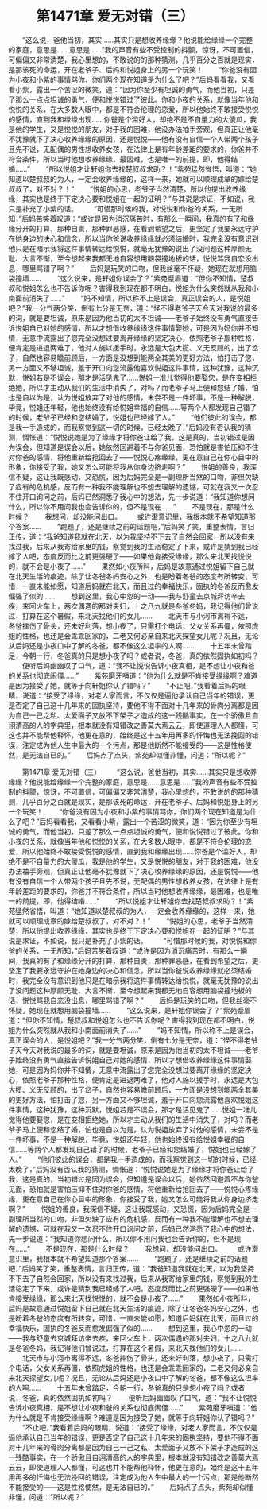 # 　　第1471章 爱无对错（三）
　　“这么说，爸他当初，其实……其实只是想收养缘缘？他说能给缘缘一个完整的家庭，意思是……意思是……”我的声音有些不受控制的抖颤，惊讶，不可置信，可偏偏又非常清楚，我心里想的，不敢说的的那种猜测，几乎百分之百就是现实，是那该死的命运，开在老爷子、后妈和悦姐身上的另一个玩笑！
　　“你爸没有因为小夜和小紫的事情骂你，你们两个现在知道是为什么了吧？”后妈看看我，又看看小紫，露出一个苦涩的微笑，道：“因为你至少有坦诚的勇气，而他当初，只差了那么一点点坦诚的勇气，便和悦悦错过了彼此。你和小夜的关系，就像当年他和悦悦的关系，在大多数人眼中，都是不符合伦理的恋爱，所以他始终不敢接受悦悦的感情，直到我和缘缘出现……你爸是个滥好人，却绝不是不自量力的大傻瓜，我是他的学生，又是悦悦的朋友，对于我的困难，他没办法袖手旁观，但真正让他毫不犹豫就下了决心收养缘缘的原因，还是悦悦——他有没有自信一个人带两个孩子且先不说，无配偶的男性想收养女孩，在法律上是有年龄差距的要求的，你爸并不符合条件，所以当时他想收养缘缘，最困难，也是唯一的前提，即，他得结婚……”
　　“所以悦姐才让轩姐你去找楚叔叔求助？！”紫苑猛然省悟，叫道：“她知道以楚叔叔的为人，一定会收养缘缘的，这样一来，她就可以顺理成章的嫁给楚叔叔了，对不对？！”
　　“悦姐的心思，老爷子当然清楚，所以他提出收养缘缘，其实也是终于下定决心要和悦姐在一起的证明？”与其说是求证，不如说，我只是补充了小紫的话。
　　“可惜那时候的我，对悦悦和你爸的关系，一无所知，”后妈苦笑着叹道：“或许是因为消沉痛苦时，有那么一瞬间，我真的有了和缘缘分开的打算，那种自责，那种罪恶感，在看到希望之后，更坚定了我要永远守护在她身边的决心和信念，所以当你爸说收养缘缘就必须结婚时，我完全没有意识到他只是在暗示我将这件事情转达给悦悦，就毫无犹豫的说出了没问题这种厚颜无耻、大言不惭，至今想起来我都无地自容想用脑袋撞地板的话，悦悦骂我自恋没出息，哪里骂错了啊？”
　　后妈是玩笑的口吻，但我丝毫不怀疑，她现在就想用脑袋撞墙……
　　“这么说来，是轩姐你误会了？”紫苑蹙眉道：“但你不知情，楚叔叔和悦姐怎么也不告诉你呢？害得我到现在都不明白，悦姐为什么突然就从我和小南面前消失了……”
　　“妈不知情，所以称不上是误会，真正误会的人，是悦姐吧？”我一分气两分笑，倒有七分是无奈，道：“怪不得老爷子天今天对我说的最多的词，就是要坦诚，原来是因为他当初的太不坦诚——老爷子始终没有勇气直接告诉悦姐自己对她的感情，所以才想借收养缘缘这件事情娶她，可是因为妈你并不知情，无意中流露出了您完全没想过要离开缘缘的坚定决心，依照老爷子那种性格，便肯定是进退两难了，他对人施以援手时，永远是大包大揽、义无反顾的，出了岔子，自然也容易瞻前顾后，一方面是没想到能两全其美的更好方法，怕打击了您，另一方面又不够坦诚，羞于开口向您流露他喜欢悦姐这件事情，这种犹豫，这种沉默，悦姐若是不误会，那才是活见鬼了……悦姐一准儿觉得他要娶您，是在变相拒绝她，所以才主动从我们的生活中消失了，对吗？而老爷子马上便和您结了婚，怕也是自以为是，认为悦姐放弃了对他的感情，未尝不是一件坏事，不是一种解脱，毕竟，悦姐还年轻，他也始终没有给悦姐幸福的自信……等两个人都发现自己错了的时候，老爷子已经和您结婚了，悦姐也已经嫁了人。”
　　“他们彼此的误会，都是我一手造成的，而我察觉到这一切的时候，已经太晚了，”后妈没有否认我的猜测，惆怅道：“悦悦说她是为了缘缘才将你爸让给了我，这是真的，当初错过是因为误会，但知道是误会以后，她依然回避着不与你爸见面，恐怕就是害怕压抑不住对你爸的感情，将他重新给抢回去了——悦悦心疼缘缘，更在意自己在你心目中的形象，你接受了我，她又怎么可能将我从你身边挤走啊？”
　　悦姐的善良，我深信不疑，这让我既感动，又恐慌，因为后妈完全是一副理所当然的口吻，非但欠缺了应有的危机感，反而有一种我不能理解也不想去理解的遗憾，可就在我又一次忍不住开口询问之前，后妈已然洞悉了我心中的想法，先一步说道：“我知道你想问什么，所以你不用问我也会告诉你的，但不是现在……”
　　不是现在，那是什么时候？
　　我想问，却没能问出口。
　　或许潜意识里，我根本就不希望知道那个答案……
　　“跑题了，还是继续之前的话题吧，”后妈笑了笑，重整表情，言归正传，道：“我爸知道我就在北天，以为我坚持不下去了自然会回家，所以没有来找过我，后来从我寄给家里的钱，察觉到我的生活稳定了下来，或许是猜到我已经嫁了人吧，态度反而比之前更强硬了——如果他肯接受缘缘，那么来北天找悦悦的，就不会是小夜了……”
　　果然如小夜所料，后妈是故意通过悦姐留下自己就在北天生活的痕迹，除了让冬爸冬妈安心之外，也是盼着冬爸的态度有所转变，可惜，一直未能如愿，知道后妈就在北天，而且过的幸福快乐，固执的冬爸反而愈发倔强了似的……
　　想到这里，我心中忽的一动——我与舒童去京城拜访辛去疾，来回火车上，两次偶遇的那对夫妇，十之八九就是冬爸冬妈，我记得他们曾说过，打算在这个暑假，来北天找他们的女儿……
　　北天市与小河市离得不远，冬爸摔伤了骨头，还未好利落，想小夜了，只需打个电话，父女关系再僵，依照虎姐的性格，也还是会乖乖回家的，二老又何必亲自来北天探望女儿呢？况且，无论从后妈还是小夜口中了解的冬爸，都不像这么坦率的人啊……
　　十五年未曾踏足，今朝一行，冬爸真的只是想小夜了吗？或者说，冬爸，真的依然固执如初吗？
　　便听后妈幽幽叹了口气，道：“我不让悦悦告诉小夜真相，是不想让小夜和爸的关系也彻底闹僵……”
　　紫苑磨牙嗔道：“他为什么就是不肯接受缘缘啊？难道是因为接受了她，就等于向轩姐你认了错吗？”
　　“不止吧，”我看着后妈的眼睛，说道：“接受了缘缘，对老人家而言，不仅仅是逼他承认自己当年的错误，更是否定了自己这十几年来的固执坚持，要他不得不面对十几年来的骨肉分离都是因为自己一己之私、太爱面子又放不下架子才造成的这一残酷事实，在一个骄傲且自诩清高的人的字典里，根本就没有知错改之善莫大焉云云，即使道理人人都懂，可这也并不能帮他释怀，他更在意的，始终是这十五年用再多的忏悔也无法挽回的错误，注定成为他人生中最大的一个污点，那是他断然不能接受的——这是性格使然，是无法自已的。”
　　后妈点了点头，紫苑却似懂非懂，问道：“所以呢？”

　　第1471章 爱无对错（三）
　　“这么说，爸他当初，其实……其实只是想收养缘缘？他说能给缘缘一个完整的家庭，意思是……意思是……”我的声音有些不受控制的抖颤，惊讶，不可置信，可偏偏又非常清楚，我心里想的，不敢说的的那种猜测，几乎百分之百就是现实，是那该死的命运，开在老爷子、后妈和悦姐身上的另一个玩笑！
　　“你爸没有因为小夜和小紫的事情骂你，你们两个现在知道是为什么了吧？”后妈看看我，又看看小紫，露出一个苦涩的微笑，道：“因为你至少有坦诚的勇气，而他当初，只差了那么一点点坦诚的勇气，便和悦悦错过了彼此。你和小夜的关系，就像当年他和悦悦的关系，在大多数人眼中，都是不符合伦理的恋爱，所以他始终不敢接受悦悦的感情，直到我和缘缘出现……你爸是个滥好人，却绝不是不自量力的大傻瓜，我是他的学生，又是悦悦的朋友，对于我的困难，他没办法袖手旁观，但真正让他毫不犹豫就下了决心收养缘缘的原因，还是悦悦——他有没有自信一个人带两个孩子且先不说，无配偶的男性想收养女孩，在法律上是有年龄差距的要求的，你爸并不符合条件，所以当时他想收养缘缘，最困难，也是唯一的前提，即，他得结婚……”
　　“所以悦姐才让轩姐你去找楚叔叔求助？！”紫苑猛然省悟，叫道：“她知道以楚叔叔的为人，一定会收养缘缘的，这样一来，她就可以顺理成章的嫁给楚叔叔了，对不对？！”
　　“悦姐的心思，老爷子当然清楚，所以他提出收养缘缘，其实也是终于下定决心要和悦姐在一起的证明？”与其说是求证，不如说，我只是补充了小紫的话。
　　“可惜那时候的我，对悦悦和你爸的关系，一无所知，”后妈苦笑着叹道：“或许是因为消沉痛苦时，有那么一瞬间，我真的有了和缘缘分开的打算，那种自责，那种罪恶感，在看到希望之后，更坚定了我要永远守护在她身边的决心和信念，所以当你爸说收养缘缘就必须结婚时，我完全没有意识到他只是在暗示我将这件事情转达给悦悦，就毫无犹豫的说出了没问题这种厚颜无耻、大言不惭，至今想起来我都无地自容想用脑袋撞地板的话，悦悦骂我自恋没出息，哪里骂错了啊？”
　　后妈是玩笑的口吻，但我丝毫不怀疑，她现在就想用脑袋撞墙……
　　“这么说来，是轩姐你误会了？”紫苑蹙眉道：“但你不知情，楚叔叔和悦姐怎么也不告诉你呢？害得我到现在都不明白，悦姐为什么突然就从我和小南面前消失了……”
　　“妈不知情，所以称不上是误会，真正误会的人，是悦姐吧？”我一分气两分笑，倒有七分是无奈，道：“怪不得老爷子天今天对我说的最多的词，就是要坦诚，原来是因为他当初的太不坦诚——老爷子始终没有勇气直接告诉悦姐自己对她的感情，所以才想借收养缘缘这件事情娶她，可是因为妈你并不知情，无意中流露出了您完全没想过要离开缘缘的坚定决心，依照老爷子那种性格，便肯定是进退两难了，他对人施以援手时，永远是大包大揽、义无反顾的，出了岔子，自然也容易瞻前顾后，一方面是没想到能两全其美的更好方法，怕打击了您，另一方面又不够坦诚，羞于开口向您流露他喜欢悦姐这件事情，这种犹豫，这种沉默，悦姐若是不误会，那才是活见鬼了……悦姐一准儿觉得他要娶您，是在变相拒绝她，所以才主动从我们的生活中消失了，对吗？而老爷子马上便和您结了婚，怕也是自以为是，认为悦姐放弃了对他的感情，未尝不是一件坏事，不是一种解脱，毕竟，悦姐还年轻，他也始终没有给悦姐幸福的自信……等两个人都发现自己错了的时候，老爷子已经和您结婚了，悦姐也已经嫁了人。”
　　“他们彼此的误会，都是我一手造成的，而我察觉到这一切的时候，已经太晚了，”后妈没有否认我的猜测，惆怅道：“悦悦说她是为了缘缘才将你爸让给了我，这是真的，当初错过是因为误会，但知道是误会以后，她依然回避着不与你爸见面，恐怕就是害怕压抑不住对你爸的感情，将他重新给抢回去了——悦悦心疼缘缘，更在意自己在你心目中的形象，你接受了我，她又怎么可能将我从你身边挤走啊？”
　　悦姐的善良，我深信不疑，这让我既感动，又恐慌，因为后妈完全是一副理所当然的口吻，非但欠缺了应有的危机感，反而有一种我不能理解也不想去理解的遗憾，可就在我又一次忍不住开口询问之前，后妈已然洞悉了我心中的想法，先一步说道：“我知道你想问什么，所以你不用问我也会告诉你的，但不是现在……”
　　不是现在，那是什么时候？
　　我想问，却没能问出口。
　　或许潜意识里，我根本就不希望知道那个答案……
　　“跑题了，还是继续之前的话题吧，”后妈笑了笑，重整表情，言归正传，道：“我爸知道我就在北天，以为我坚持不下去了自然会回家，所以没有来找过我，后来从我寄给家里的钱，察觉到我的生活稳定了下来，或许是猜到我已经嫁了人吧，态度反而比之前更强硬了——如果他肯接受缘缘，那么来北天找悦悦的，就不会是小夜了……”
　　果然如小夜所料，后妈是故意通过悦姐留下自己就在北天生活的痕迹，除了让冬爸冬妈安心之外，也是盼着冬爸的态度有所转变，可惜，一直未能如愿，知道后妈就在北天，而且过的幸福快乐，固执的冬爸反而愈发倔强了似的……
　　想到这里，我心中忽的一动——我与舒童去京城拜访辛去疾，来回火车上，两次偶遇的那对夫妇，十之八九就是冬爸冬妈，我记得他们曾说过，打算在这个暑假，来北天找他们的女儿……
　　北天市与小河市离得不远，冬爸摔伤了骨头，还未好利落，想小夜了，只需打个电话，父女关系再僵，依照虎姐的性格，也还是会乖乖回家的，二老又何必亲自来北天探望女儿呢？况且，无论从后妈还是小夜口中了解的冬爸，都不像这么坦率的人啊……
　　十五年未曾踏足，今朝一行，冬爸真的只是想小夜了吗？或者说，冬爸，真的依然固执如初吗？
　　便听后妈幽幽叹了口气，道：“我不让悦悦告诉小夜真相，是不想让小夜和爸的关系也彻底闹僵……”
　　紫苑磨牙嗔道：“他为什么就是不肯接受缘缘啊？难道是因为接受了她，就等于向轩姐你认了错吗？”
　　“不止吧，”我看着后妈的眼睛，说道：“接受了缘缘，对老人家而言，不仅仅是逼他承认自己当年的错误，更是否定了自己这十几年来的固执坚持，要他不得不面对十几年来的骨肉分离都是因为自己一己之私、太爱面子又放不下架子才造成的这一残酷事实，在一个骄傲且自诩清高的人的字典里，根本就没有知错改之善莫大焉云云，即使道理人人都懂，可这也并不能帮他释怀，他更在意的，始终是这十五年用再多的忏悔也无法挽回的错误，注定成为他人生中最大的一个污点，那是他断然不能接受的——这是性格使然，是无法自已的。”
　　后妈点了点头，紫苑却似懂非懂，问道：“所以呢？”

